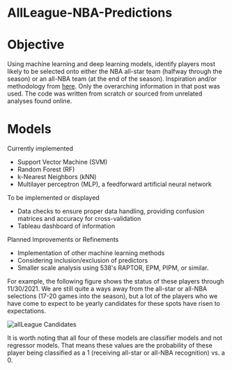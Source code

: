 # AllLeague-NBA-Predictions

Objective
===========
Using machine learning and deep learning models, identify players most likely to be selected onto either the NBA all-star team (halfway through the season) or an all-NBA team (at the end of the season). Inspiration and/or methodology from [here](https://www.reddit.com/r/nba/comments/bcdpls/oc_using_machine_learning_to_predict_the_2019_mvp/). Only the overarching information in that post was used. The code was written from scratch or sourced from unrelated analyses found online.

Models
===========
Currently implemented
* Support Vector Machine (SVM)
* Random Forest (RF)
* k-Nearest Neighbors (kNN)
* Multilayer perceptron (MLP), a feedforward artificial neural network

To be implemented or displayed
* Data checks to ensure proper data handling, providing confusion matrices and accuracy for cross-validation
* Tableau dashboard of information

Planned Improvements or Refinements
* Implementation of other machine learning methods
* Considering inclusion/exclusion of predictors
* Smaller scale analysis using 538's RAPTOR, EPM, PIPM, or similar.



For example, the following figure shows the status of these players through 11/30/2021. We are still quite a ways away from the all-star or all-NBA selections (17-20 games into the season), but a lot of the players who we have come to expect to be yearly candidates for these spots have risen to expectations.

![allLeague Candidates](https://user-images.githubusercontent.com/78449574/144187461-5f5c0f2a-9eed-4a0d-a35e-7dfcd4c91f9c.png)

It is worth noting that all four of these models are classifier models and not regressor models. That means these values are the probability of these player being classified as a 1 (receiving all-star or all-NBA recognition) vs. a 0.
